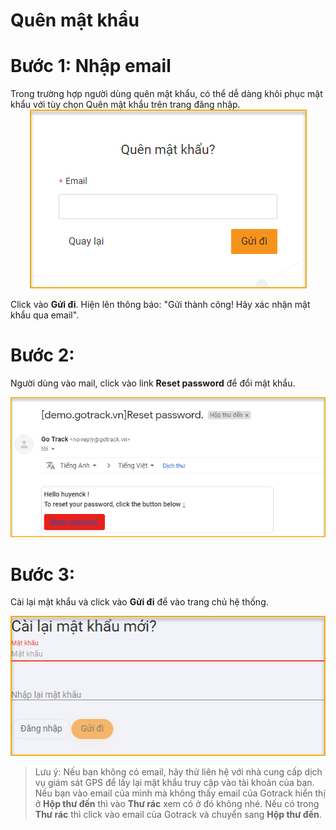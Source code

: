 # Quên mật khẩu

# Bước 1: Nhập email
Trong trường hợp người dùng quên mật khẩu, có thể dễ dàng khôi phục mật khẩu với tùy chọn Quên mật khẩu trên trang đăng nhập. 
<span style="display:block;text-align:center">![Restoring a forgotten password](/docs/assets/images/web-interface/web-interface-users/forget-password.png)

Click vào **Gửi đi**. Hiện lên thông báo: "Gửi thành công! Hãy xác nhận mật khẩu qua email".
# Bước 2: 
Người dùng vào mail, click vào link **Reset password** để đổi mật khẩu.

<span style="display:block;text-align:center">![Restoring a forgotten password](/docs/assets/images/web-interface/web-interface-users/mail_reset-password.png)

# Bước 3: 
Cài lại mật khẩu và click vào **Gửi đi** để vào trang chủ hệ thống.

<span style="display:block;text-align:center">![Restoring a forgotten password ](/docs/assets/images/web-interface/web-interface-users/reset-password.png)
> Lưu ý: Nếu bạn không có  email, hãy thử liên hệ với nhà cung cấp dịch vụ giám sát GPS để lấy lại mật khẩu truy cập vào tài khoản của bạn.
        Nếu bạn vào email của mình mà không thấy email của Gotrack hiển thị ở **Hộp thư đến** thì vào **Thư rác** xem có ở đó không nhé. Nếu có trong **Thư rác** thì click vào email của Gotrack và chuyển sang **Hộp thư đến**.


